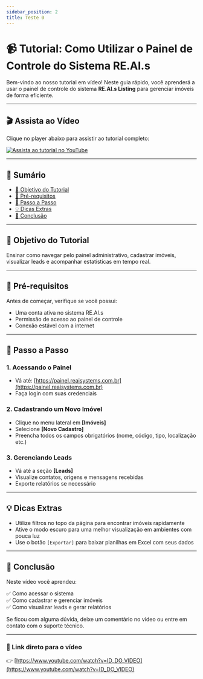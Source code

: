 ```yaml
---
sidebar_position: 2
title: Teste 0
---
```

# 📹 Tutorial: Como Utilizar o Painel de Controle do Sistema RE.AI.s

Bem-vindo ao nosso tutorial em vídeo! Neste guia rápido, você aprenderá a usar o painel de controle do sistema **RE.AI.s Listing** para gerenciar imóveis de forma eficiente.

---

## 🎬 Assista ao Vídeo

Clique no player abaixo para assistir ao tutorial completo:

[![Assista ao tutorial no YouTube](https://i.ytimg.com/an_webp/gZ0AqUIBFKM/mqdefault_6s.webp?du=3000&sqp=CKTbqcQG&rs=AOn4CLB72QWbFRH1qVpA2jiJVCmmCn4ASA)](https://youtu.be/gZ0AqUIBFKM)

---

## 🧭 Sumário

- [🎯 Objetivo do Tutorial](#objetivo-do-tutorial)
- [📝 Pré-requisitos](#pré-requisitos)
- [🔧 Passo a Passo](#passo-a-passo)
- [💡 Dicas Extras](#dicas-extras)
- [📌 Conclusão](#conclusão)

---

## 🎯 Objetivo do Tutorial

Ensinar como navegar pelo painel administrativo, cadastrar imóveis, visualizar leads e acompanhar estatísticas em tempo real.

---

## 📝 Pré-requisitos

Antes de começar, verifique se você possui:

- Uma conta ativa no sistema RE.AI.s
- Permissão de acesso ao painel de controle
- Conexão estável com a internet

---

## 🔧 Passo a Passo

### 1. Acessando o Painel

- Vá até: [https://painel.reaisystems.com.br](https://painel.reaisystems.com.br)
- Faça login com suas credenciais

### 2. Cadastrando um Novo Imóvel

- Clique no menu lateral em **[Imóveis]**
- Selecione **[Novo Cadastro]**
- Preencha todos os campos obrigatórios (nome, código, tipo, localização etc.)

### 3. Gerenciando Leads

- Vá até a seção **[Leads]**
- Visualize contatos, origens e mensagens recebidas
- Exporte relatórios se necessário

---

## 💡 Dicas Extras

- Utilize filtros no topo da página para encontrar imóveis rapidamente
- Ative o modo escuro para uma melhor visualização em ambientes com pouca luz
- Use o botão `[Exportar]` para baixar planilhas em Excel com seus dados

---

## 📌 Conclusão

Neste vídeo você aprendeu:

✅ Como acessar o sistema  
✅ Como cadastrar e gerenciar imóveis  
✅ Como visualizar leads e gerar relatórios

Se ficou com alguma dúvida, deixe um comentário no vídeo ou entre em contato com o suporte técnico.

---

### 🔗 Link direto para o vídeo  

👉 [https://www.youtube.com/watch?v=ID_DO_VIDEO](https://www.youtube.com/watch?v=ID_DO_VIDEO)
